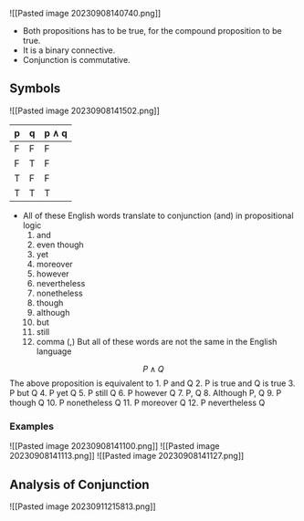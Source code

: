 ![[Pasted image 20230908140740.png]]
- Both propositions has to be true, for the compound proposition to be true.
- It is a binary connective.
- Conjunction is commutative.
## Symbols
![[Pasted image 20230908141502.png]]


| p   | q   | p $\wedge$ q |
| --- | --- | ------- |
| F   | F   | F       |
| F   | T   | F       |
| T   | F   | F       |
| T   | T   | T        |


- All of these English words translate to conjunction (and) in propositional logic
	1. and
	2. even though
	3. yet
	4. moreover
	5. however
	6. nevertheless
	7. nonetheless
	8. though 
	9. although
	10. but
	11. still
	12. comma (,)
	But all of these words are not the same in the English language

$$
P \wedge Q
$$
The above proposition is equivalent to
	1. P and Q
	2. P is true and Q is true
	3. P but Q
	4. P yet Q
	5. P still Q
	6. P however Q
	7. P, Q
	8. Although P, Q
	9. P though Q
	10. P nonetheless Q
	11. P moreover Q
	12. P nevertheless Q

### Examples

![[Pasted image 20230908141100.png]]
	![[Pasted image 20230908141113.png]]
	![[Pasted image 20230908141127.png]]


## Analysis of Conjunction

![[Pasted image 20230911215813.png]]
